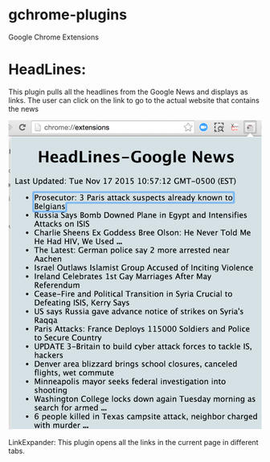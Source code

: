 # gchrome-plugins
Google Chrome Extensions

HeadLines:
==========
This plugin pulls all the headlines from the Google News and displays as links. The user can click on the link to go to the
actual website that contains the news

![Headlines screenshot](https://github.com/bindulaxminarayan/gchrome-plugins/blob/master/HeadLines/screenshot.png)

LinkExpander:
This plugin opens all the links in the current page in different tabs. 


